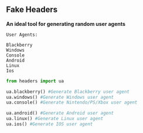 ## Fake Headers

**An ideal tool for generating random user agents**

```
User Agents:

Blackberry
Windows
Console
Android
Linux
Ios
```

```python
from headers import ua

ua.blackberry() #Generate Blackberry user agent
ua.windows() #Generate Windows user agent
ua.console() #Generate Nintendo/PS/Xbox user agent

ua.android() #Generate Android user agent
ua.linux() #Generate Linux user agent
ua.ios() #Generate IOS user agent
```
